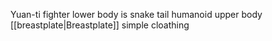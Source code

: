 Yuan-ti fighter
lower body is snake tail
humanoid upper body
[[breastplate|Breastplate]]
simple cloathing
